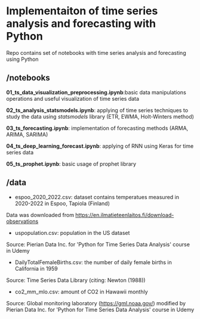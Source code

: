 # Implementaiton of time series analysis and forecasting with Python 

Repo contains set of notebooks with time series analysis and forecasting using Python

## /notebooks

**01_ts_data_visualization_preprocessing.ipynb**:basic data manipulations operations and useful visualization of time series data

**02_ts_analysis_statsmodels.ipynb**: applying of time series techniques to study the data using *statsmodels* library (ETR, EWMA, Holt-Winters method)

**03_ts_forecasting.ipynb**: implementation of forecasting methods (ARMA, ARIMA, SARIMA)

**04_ts_deep_learning_forecast.ipynb**: applying of RNN using Keras for time series data

**05_ts_prophet.ipynb**: basic usage of prophet library


## /data

- espoo_2020_2022.csv: dataset contains temperatues measured in 2020-2022 in Espoo, Tapiola (Finland)

Data was downloaded from https://en.ilmatieteenlaitos.fi/download-observations

- uspopulation.csv: population in the US dataset

Source: Pierian Data Inc. for 'Python for Time Series Data Analysis' course in Udemy

- DailyTotalFemaleBirths.csv: the number of daily female births in California in 1959

Source: Time Series Data Library (citing: Newton (1988))

- co2_mm_mlo.csv: amount of CO2 in Hawawii monthly

Source: Global monitoring laboratory (https://gml.noaa.gov/) modified by Pierian Data Inc. for 'Python for Time Series Data Analysis' course in Udemy
